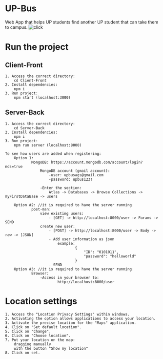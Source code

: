 # UP-Bus
Web App that helps UP students find another UP student that can take them to campus.
![click](https://user-images.githubusercontent.com/54753356/179035707-f518344e-fe0d-4206-9de9-742c17536e01.jpeg)

# Run the project

## Client-Front
    1. Access the correct directory:
        cd Client-Front
    2. Install dependencies:
        npm i
    3. Run project:
        npm start (localhost:3000)

## Server-Back
    1. Access the correct directory:
        cd Server-Back
    2. Install dependencies:
        npm i
    3. Run project:
        npm run server (localhost:8000)

    To see how users are added when registering:
        Option 1:
                MongoDB: https://account.mongodb.com/account/login?nds=true
                    MongoDB account (gmail account):
                        -user: upbusags@gmail.com
                        -password: upbus123!

                    -Enter the section:
                        Atlas -> Databases -> Browse Collections -> myFirstDataBase -> users

        Option #2: //it is required to have the server running
                post-man:
                    view existing users:
                        - [GET] -> http://localhost:8000/user -> Params -> SEND
                    create new user:
                        - [POST] -> http://localhost:8000/user -> Body -> raw -> [JSON]
                        - Add user information as json
                            example:
                                    {
                                        "ID": "0101011",
                                        "password": "helloworld"
                                    }
                        - SEND
        Option #3: //it is required to have the server running
                Browser:
                    -Access in your browser to:
                            http://localhost:8000/user

# Location settings

    1. Access the "Location Privacy Settings" within windows.
    2. Activating the option allows applications to access your location.
    3. Activate the precise location for the "Maps" application.
    4. Click on "Set default location".
    5. Click on "Change".
    6. Click on "Choose location".
    7. Put your location on the map:
        dragging manually
        with the button "Show my location"
    8. Click on set.
